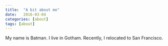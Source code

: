 ```yaml
---
title:  "A bit about me"
date:   2016-03-04 
categories: [about]
tags: [about]
---
```

My name is Batman. I live in Gotham. Recently, I relocated to San Francisco. 
